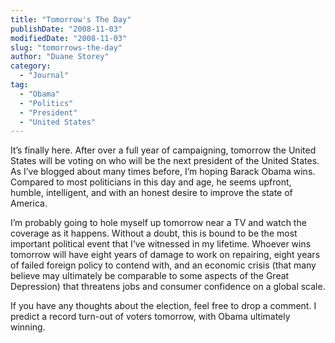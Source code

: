 ```yaml
---
title: "Tomorrow's The Day"
publishDate: "2008-11-03"
modifiedDate: "2008-11-03"
slug: "tomorrows-the-day"
author: "Duane Storey"
category:
  - "Journal"
tag:
  - "Obama"
  - "Politics"
  - "President"
  - "United States"
---
```


It’s finally here. After over a full year of campaigning, tomorrow the United States will be voting on who will be the next president of the United States. As I’ve blogged about many times before, I’m hoping Barack Obama wins. Compared to most politicians in this day and age, he seems upfront, humble, intelligent, and with an honest desire to improve the state of America.

I’m probably going to hole myself up tomorrow near a TV and watch the coverage as it happens. Without a doubt, this is bound to be the most important political event that I’ve witnessed in my lifetime. Whoever wins tomorrow will have eight years of damage to work on repairing, eight years of failed foreign policy to contend with, and an economic crisis (that many believe may ultimately be comparable to some aspects of the Great Depression) that threatens jobs and consumer confidence on a global scale.

If you have any thoughts about the election, feel free to drop a comment. I predict a record turn-out of voters tomorrow, with Obama ultimately winning.